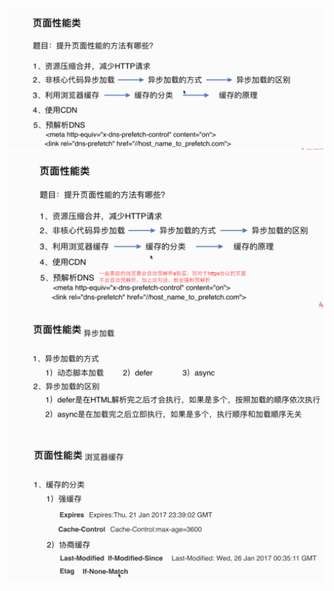 ![](/assets/import100.png)![](/assets/import102.png)![](/assets/import103.png)![](/assets/import104.png)

